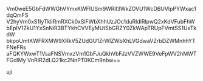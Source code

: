 Vm0weE5GbFdWWGhVYmxKWFlUSm9WRll3WkZOVU1WcDBUVlpPYWxac1dqQmFS
V2hyVm0xS1IyTkliRmRXCk0xSlFWbXhhUzJOc1duRldiRlpwQ2xKdVFubFhW
bEpIV1ZkU1YxSnNiR3BTYkhCVVEyMUtSbGRZY0ZkWApTRUpFVmtSS1UxTkdW
bkpoUmtKWFRXMW9XRkV5ZUdGU1ZrWlZWbXhLVGdwaVZrbDZWMnhhYTFNeFRs
aFQKYWxwT1VsaFNSVmxzVm1GbFJuQkhVbFJzVVZWWE9VeFpWV2hMWTFGdlMy
VnRiR2dLQ21kc2NnPT0KCm9nbw==

uji
